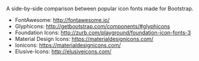 A side-by-side comparison between popular icon fonts made for Bootstrap.

* FontAwesome: http://fontawesome.io/
* Glyphicons: http://getbootstrap.com/components/#glyphicons
* Foundation Icons: http://zurb.com/playground/foundation-icon-fonts-3
* Material Design Icons: https://materialdesignicons.com/
* Ionicons: https://materialdesignicons.com/
* Elusive-Icons: http://elusiveicons.com/
